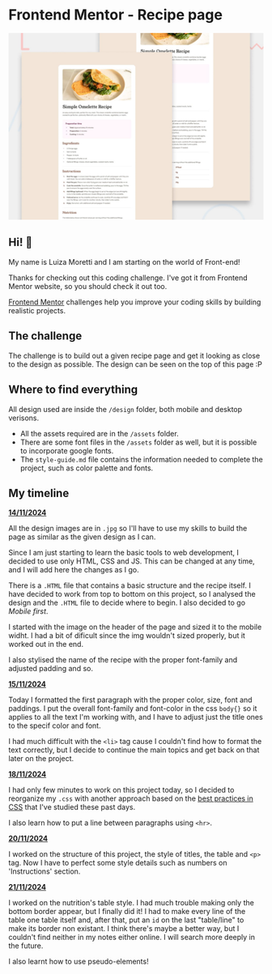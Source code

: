 # Frontend Mentor - Recipe page

![Design preview for the Recipe page coding challenge](./preview.jpg)

## Hi! 👋

My name is Luiza Moretti and I am starting on the world of Front-end!

Thanks for checking out this coding challenge. I've got it from Frontend Mentor website, so you should check it out too.

[Frontend Mentor](https://www.frontendmentor.io) challenges help you improve your coding skills by building realistic projects.

## The challenge

The challenge is to build out a given recipe page and get it looking as close to the design as possible.
The design can be seen on the top of this page :P

## Where to find everything

All design used are inside the `/design` folder, both mobile and desktop verisons.

- All the assets required are in the `/assets` folder.
- There are some font files in the `/assets` folder as well, but it is possible to incorporate google fonts.
- The `style-guide.md` file contains the information needed to complete the project, such as color palette and fonts.

## My timeline

<ins>**14/11/2024**

All the design images are in `.jpg` so I'll have to use my skills to build the page as similar as the given design as I can.

Since I am just starting to learn the basic tools to web development, I decided to use only HTML, CSS and JS. This can be changed at any time, and I will add here the changes as I go.

There is a `.HTML` file that contains a basic structure and the recipe itself.
I have decided to work from top to bottom on this project, so I analysed the design and the `.HTML` file to decide where to begin. I also decided to go *Mobile first*.

I started with the image on the header of the page and sized it to the mobile widht. I had a bit of dificult since the img wouldn't sized properly, but it worked out in the end.

I also stylised the name of the recipe with the proper font-family and adjusted padding and so.

<ins>**15/11/2024**

Today I formatted the first paragraph with the proper color, size, font and paddings. I put the overall font-family and font-color in the css `body{}` so it applies to all the text I'm working with, and I have to adjust just the title ones to the specif color and font.

I had much difficult with the `<li>` tag cause I couldn't find how to format the text correctly, but I decide to continue the main topics and get back on that later on the project.

<ins>**18/11/2024**

I had only few minutes to work on this project today, so I decided to reorganize my `.css` with another approach based on the [best practices in CSS](https://www.notion.so/luhmestudos/BP-CSS-13f3c005826180018f15dcc9d35d6c7a) that I've studied these past days.

I also learn how to put a line between paragraphs using `<hr>`.

<ins>**20/11/2024**

I worked on the structure of this project, the style of titles, the table and `<p>` tag. Now I have to perfect some style details such as numbers on 'Instructions' section.

<ins>**21/11/2024**

I worked on the nutrition's table style. I had much trouble making only the bottom border appear, but I finally did it! I had to make every line of the table one table itself and, after that, put an `id` on the last "table/line" to make its border non existant. I think there's maybe a better way, but I couldn't find neither in my notes either online. I will search more deeply in the future.

I also learnt how to use pseudo-elements!
